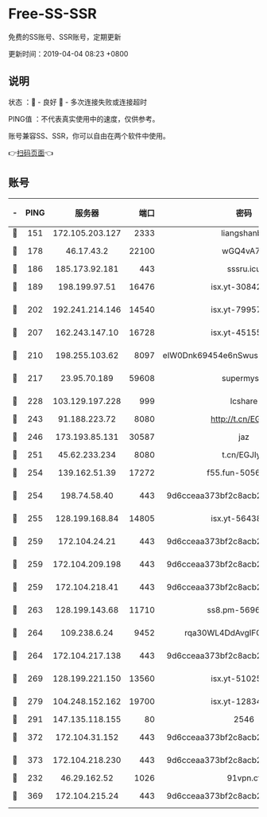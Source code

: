 # Free-SS-SSR

免费的SS账号、SSR账号，定期更新

更新时间：2019-04-04 08:23 +0800

## 说明

状态     ：🙂 - 良好 🙁 - 多次连接失败或连接超时

PING值   ：不代表真实使用中的速度，仅供参考。

账号兼容SS、SSR，你可以自由在两个软件中使用。

👉[扫码页面](https://liesauer.github.io/Free-SS-SSR/)👈

## 账号

|-|PING|服务器|端口|密码|加密方式|区域|
|:----:|:----:|:-----:|-----:|:----:|:----:|:----:|
|🙂|151|172.105.203.127|2333|liangshanbo|chacha20|JP|
|🙂|178|46.17.43.2|22100|wGQ4vA7D|aes-256-gcm|RU|
|🙂|186|185.173.92.181|443|sssru.icu|rc4-md5|RU|
|🙂|189|198.199.97.51|16476|isx.yt-30842013|aes-256-cfb|US|
|🙂|202|192.241.214.146|14540|isx.yt-79957459|aes-256-cfb|US|
|🙂|207|162.243.147.10|16728|isx.yt-45155519|aes-256-cfb|US|
|🙂|210|198.255.103.62|8097|eIW0Dnk69454e6nSwuspv9DmS201tQ0D|aes-256-cfb|US|
|🙂|217|23.95.70.189|59608|supermyssr|chacha20-ietf|US|
|🙂|228|103.129.197.228|999|lcshare|aes-256-cfb|US|
|🙂|243|91.188.223.72|8080|http://t.cn/EGJIyrl|rc4-md5|RU|
|🙂|246|173.193.85.131|30587|jaz|aes-256-cfb|US|
|🙂|251|45.62.233.234|8080|t.cn/EGJIyrl|rc4-md5|CA|
|🙂|254|139.162.51.39|17272|f55.fun-50565009|aes-256-cfb|SG|
|🙂|254|198.74.58.40|443|9d6cceaa373bf2c8acb22e60b6a58be6|aes-256-cfb|US|
|🙂|255|128.199.168.84|14805|isx.yt-56438950|aes-256-cfb|SG|
|🙂|259|172.104.24.21|443|9d6cceaa373bf2c8acb22e60b6a58be6|aes-256-cfb|US|
|🙂|259|172.104.209.198|443|9d6cceaa373bf2c8acb22e60b6a58be6|aes-256-cfb|US|
|🙂|259|172.104.218.41|443|9d6cceaa373bf2c8acb22e60b6a58be6|aes-256-cfb|US|
|🙂|263|128.199.143.68|11710|ss8.pm-56960881|aes-256-cfb|SG|
|🙂|264|109.238.6.24|9452|rqa30WL4DdAvgIFG6Fs3znzTa|aes-256-cfb|FR|
|🙂|264|172.104.217.138|443|9d6cceaa373bf2c8acb22e60b6a58be6|aes-256-cfb|US|
|🙂|269|128.199.221.150|13560|isx.yt-51025089|aes-256-cfb|SG|
|🙂|279|104.248.152.162|19700|isx.yt-12834534|aes-256-cfb|SG|
|🙂|291|147.135.118.155|80|2546|chacha20|US|
|🙂|372|172.104.31.152|443|9d6cceaa373bf2c8acb22e60b6a58be6|aes-256-cfb|US|
|🙂|373|172.104.218.230|443|9d6cceaa373bf2c8acb22e60b6a58be6|aes-256-cfb|US|
|🙂|232|46.29.162.52|1026|91vpn.cf|rc4-md5|RU|
|🙂|369|172.104.215.24|443|9d6cceaa373bf2c8acb22e60b6a58be6|aes-256-cfb|US|
